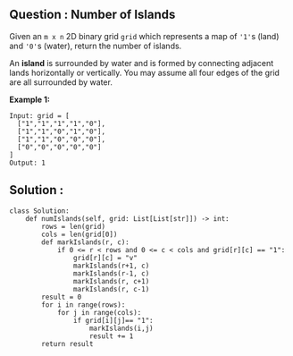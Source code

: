 ## Question : Number of Islands

Given an `m x n` 2D binary grid `grid` which represents a map of `'1'`s (land) and `'0'`s (water), return the number of islands.

An **island** is surrounded by water and is formed by connecting adjacent lands horizontally or vertically. You may assume all four edges of the grid are all surrounded by water.

**Example 1:**
```
Input: grid = [
  ["1","1","1","1","0"],
  ["1","1","0","1","0"],
  ["1","1","0","0","0"],
  ["0","0","0","0","0"]
]
Output: 1
```

## Solution :

```python3
class Solution:
    def numIslands(self, grid: List[List[str]]) -> int:
        rows = len(grid)
        cols = len(grid[0])
        def markIslands(r, c):
            if 0 <= r < rows and 0 <= c < cols and grid[r][c] == "1":
                grid[r][c] = "v"
                markIslands(r+1, c)
                markIslands(r-1, c)
                markIslands(r, c+1)
                markIslands(r, c-1)
        result = 0
        for i in range(rows):
            for j in range(cols):
                if grid[i][j]== "1":
                    markIslands(i,j)
                    result += 1
        return result
```